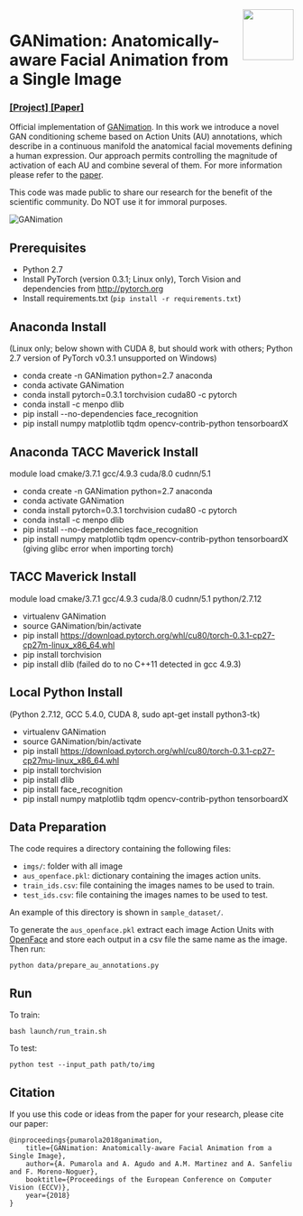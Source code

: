 <img src='http://www.albertpumarola.com/images/2018/GANimation/face1_cyc.gif' align="right" width=90>

# GANimation: Anatomically-aware Facial Animation from a Single Image
### [[Project]](http://www.albertpumarola.com/research/GANimation/index.html)[ [Paper]](https://arxiv.org/abs/1807.09251) 
Official implementation of [GANimation](http://www.albertpumarola.com/research/GANimation/index.html). In this work we introduce a novel GAN conditioning scheme based on Action Units (AU) annotations, which describe in a continuous manifold the anatomical facial movements defining a human expression. Our approach permits controlling the magnitude of activation of each AU and combine several of them. For more information please refer to the [paper](https://arxiv.org/abs/1807.09251).

This code was made public to share our research for the benefit of the scientific community. Do NOT use it for immoral purposes.

![GANimation](http://www.albertpumarola.com/images/2018/GANimation/teaser.png)

## Prerequisites
- Python 2.7
- Install PyTorch (version 0.3.1; Linux only), Torch Vision and dependencies from http://pytorch.org
- Install requirements.txt (```pip install -r requirements.txt```)

## Anaconda Install
(Linux only; below shown with CUDA 8, but should work with others; Python 2.7 version of PyTorch v0.3.1 unsupported on Windows)

- conda create -n GANimation python=2.7 anaconda
- conda activate GANimation
- conda install pytorch=0.3.1 torchvision cuda80 -c pytorch
- conda install -c menpo dlib
- pip install --no-dependencies face_recognition
- pip install numpy matplotlib tqdm opencv-contrib-python tensorboardX

## Anaconda TACC Maverick Install
module load cmake/3.7.1 gcc/4.9.3 cuda/8.0 cudnn/5.1
- conda create -n GANimation python=2.7 anaconda
- conda activate GANimation
- conda install pytorch=0.3.1 torchvision cuda80 -c pytorch
- conda install -c menpo dlib
- pip install --no-dependencies face_recognition
- pip install numpy matplotlib tqdm opencv-contrib-python tensorboardX
(giving glibc error when importing torch)

## TACC Maverick Install
module load cmake/3.7.1 gcc/4.9.3 cuda/8.0 cudnn/5.1 python/2.7.12
- virtualenv GANimation
- source GANimation/bin/activate
- pip install https://download.pytorch.org/whl/cu80/torch-0.3.1-cp27-cp27m-linux_x86_64.whl
- pip install torchvision
- pip install dlib (failed do to no C++11 detected in gcc 4.9.3)

## Local Python Install
(Python 2.7.12, GCC 5.4.0, CUDA 8, sudo apt-get install python3-tk)
- virtualenv GANimation
- source GANimation/bin/activate
- pip install https://download.pytorch.org/whl/cu80/torch-0.3.1-cp27-cp27mu-linux_x86_64.whl
- pip install torchvision
- pip install dlib
- pip install face_recognition
- pip install numpy matplotlib tqdm opencv-contrib-python tensorboardX

## Data Preparation
The code requires a directory containing the following files:
- `imgs/`: folder with all image
- `aus_openface.pkl`: dictionary containing the images action units.
- `train_ids.csv`: file containing the images names to be used to train.
- `test_ids.csv`: file containing the images names to be used to test.

An example of this directory is shown in `sample_dataset/`.

To generate the `aus_openface.pkl` extract each image Action Units with [OpenFace](https://github.com/TadasBaltrusaitis/OpenFace/wiki/Action-Units) and store each output in a csv file the same name as the image. Then run:
```
python data/prepare_au_annotations.py
```

## Run
To train:
```
bash launch/run_train.sh
```
To test:
```
python test --input_path path/to/img
```

## Citation
If you use this code or ideas from the paper for your research, please cite our paper:
```
@inproceedings{pumarola2018ganimation,
    title={GANimation: Anatomically-aware Facial Animation from a Single Image},
    author={A. Pumarola and A. Agudo and A.M. Martinez and A. Sanfeliu and F. Moreno-Noguer},
    booktitle={Proceedings of the European Conference on Computer Vision (ECCV)},
    year={2018}
}
```

